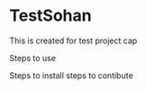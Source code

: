 # TestSohan
This is created for test project cap

Steps to use

Steps to install
steps to contibute
